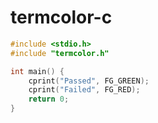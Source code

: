 # termcolor-c

```c
#include <stdio.h>
#include "termcolor.h"

int main() {
	cprint("Passed", FG_GREEN);
	cprint("Failed", FG_RED);
	return 0;
}
```
